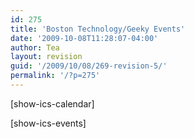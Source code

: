 ```yaml
---
id: 275
title: 'Boston Technology/Geeky Events'
date: '2009-10-08T11:28:07-04:00'
author: Tea
layout: revision
guid: '/2009/10/08/269-revision-5/'
permalink: '/?p=275'
---
```


\[show-ics-calendar\]

\[show-ics-events\]